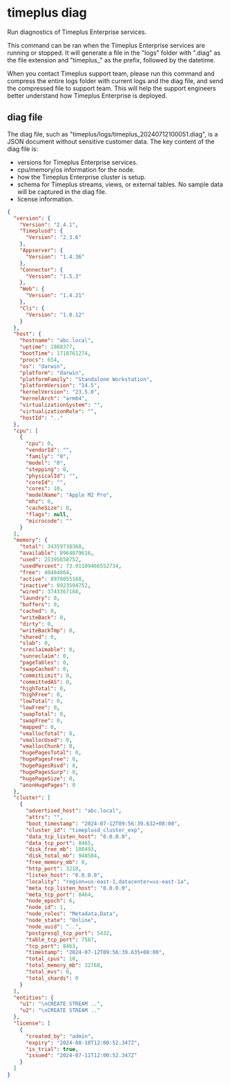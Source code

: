 # timeplus diag

Run diagnostics of Timeplus Enterprise services.

This command can be ran when the Timeplus Enterprise services are running or stopped. It will generate a file in the "logs" folder with ".diag" as the file extension and "timeplus_" as the prefix, followed by the datetime.

When you contact Timeplus support team, please run this command and compress the entire logs folder with current logs and the diag file, and send the compressed file to support team. This will help the support engineers better understand how Timeplus Enterprise is deployed.

## diag file

The diag file, such as "timeplus/logs/timeplus_20240712100051.diag", is a JSON document without sensitive customer data. The key content of the diag file is:

- versions for Timeplus Enterprise services.
- cpu/memory/os information for the node.
- how the Timeplus Enterprise cluster is setup.
- schema for Timeplus streams, views, or external tables. No sample data will be captured in the diag file.
- license information.

```json
{
  "version": {
    "Version": "2.4.1",
    "Timeplusd": {
      "Version": "2.3.6"
    },
    "Appserver": {
      "Version": "1.4.36"
    },
    "Connector": {
      "Version": "1.5.3"
    },
    "Web": {
      "Version": "1.4.21"
    },
    "Cli": {
      "Version": "1.0.12"
    }
  },
  "host": {
    "hostname": "abc.local",
    "uptime": 1988377,
    "bootTime": 1718761274,
    "procs": 654,
    "os": "darwin",
    "platform": "darwin",
    "platformFamily": "Standalone Workstation",
    "platformVersion": "14.5",
    "kernelVersion": "23.5.0",
    "kernelArch": "arm64",
    "virtualizationSystem": "",
    "virtualizationRole": "",
    "hostId": ".."
  },
  "cpu": [
    {
      "cpu": 0,
      "vendorId": "",
      "family": "0",
      "model": "0",
      "stepping": 0,
      "physicalId": "",
      "coreId": "",
      "cores": 10,
      "modelName": "Apple M2 Pro",
      "mhz": 0,
      "cacheSize": 0,
      "flags": null,
      "microcode": ""
    }
  ],
  "memory": {
    "total": 34359738368,
    "available": 8964079616,
    "used": 25395658752,
    "usedPercent": 73.91109466552734,
    "free": 40484864,
    "active": 8978055168,
    "inactive": 8923594752,
    "wired": 3743367168,
    "laundry": 0,
    "buffers": 0,
    "cached": 0,
    "writeBack": 0,
    "dirty": 0,
    "writeBackTmp": 0,
    "shared": 0,
    "slab": 0,
    "sreclaimable": 0,
    "sunreclaim": 0,
    "pageTables": 0,
    "swapCached": 0,
    "commitLimit": 0,
    "committedAS": 0,
    "highTotal": 0,
    "highFree": 0,
    "lowTotal": 0,
    "lowFree": 0,
    "swapTotal": 0,
    "swapFree": 0,
    "mapped": 0,
    "vmallocTotal": 0,
    "vmallocUsed": 0,
    "vmallocChunk": 0,
    "hugePagesTotal": 0,
    "hugePagesFree": 0,
    "hugePagesRsvd": 0,
    "hugePagesSurp": 0,
    "hugePageSize": 0,
    "anonHugePages": 0
  },
  "cluster": [
    {
      "advertised_host": "abc.local",
      "attrs": "",
      "boot_timestamp": "2024-07-12T09:56:39.632+08:00",
      "cluster_id": "timeplusd_cluster_exp",
      "data_tcp_listen_host": "0.0.0.0",
      "data_tcp_port": 8465,
      "disk_free_mb": 108493,
      "disk_total_mb": 948584,
      "free_memory_mb": 0,
      "http_port": 3218,
      "listen_host": "0.0.0.0",
      "locality": "region=us-east-1,datacenter=us-east-1a",
      "meta_tcp_listen_host": "0.0.0.0",
      "meta_tcp_port": 8464,
      "node_epoch": 6,
      "node_id": 1,
      "node_roles": "Metadata,Data",
      "node_state": "Online",
      "node_uuid": "..",
      "postgresql_tcp_port": 5432,
      "table_tcp_port": 7587,
      "tcp_port": 8463,
      "timestamp": "2024-07-12T09:56:39.635+08:00",
      "total_cpus": 10,
      "total_memory_mb": 32768,
      "total_mvs": 0,
      "total_shards": 0
    }
  ],
  "entities": {
    "u1": "\nCREATE STREAM ..",
    "u2": "\nCREATE STREAM .."
  },
  "license": [
    {
      "created_by": "admin",
      "expiry": "2024-08-10T12:00:52.347Z",
      "is_trial": true,
      "issued": "2024-07-11T12:00:52.347Z"
    }
  ]
}
```

